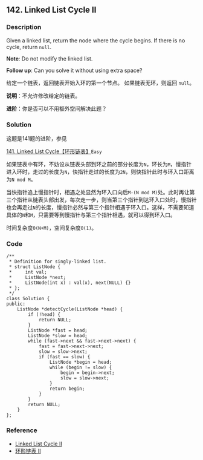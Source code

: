 ## 142. Linked List Cycle II

### Description

Given a linked list, return the node where the cycle begins. If there is no cycle, return `null`.

**Note**: Do not modify the linked list.

**Follow up**: Can you solve it without using extra space?

给定一个链表，返回链表开始入环的第一个节点。 如果链表无环，则返回 `null`。

**说明**：不允许修改给定的链表。

**进阶**：你是否可以不用额外空间解决此题？

### Solution

这题是141题的进阶，参见

[141. Linked List Cycle【环形链表】](141.md)`Easy`

如果链表中有环，不妨设从链表头部到环之前的部分长度为`N`，环长为`M`，慢指针进入环时，走过的长度为`N`，快指针走过的长度为`2N`，则快指针此时与环入口距离为`N mod M`。

当快指针追上慢指针时，相遇之处显然为环入口向后`M-(N mod M)`处。此时再让第三个指针从链表头部出发，每次走一步，则当第三个指针到达环入口处时，慢指针也会再走过`N`的长度，慢指针必然与第三个指针相遇于环入口。这样，不需要知道具体的`N`和`M`，只需要等到慢指针与第三个指针相遇，就可以得到环入口。

时间复杂度`O(N+M)`，空间复杂度`O(1)`。

### Code

```
/**
 * Definition for singly-linked list.
 * struct ListNode {
 *     int val;
 *     ListNode *next;
 *     ListNode(int x) : val(x), next(NULL) {}
 * };
 */
class Solution {
public:
    ListNode *detectCycle(ListNode *head) {
        if (!head) {
            return NULL;
        }
        ListNode *fast = head;
        ListNode *slow = head;
        while (fast->next && fast->next->next) {
            fast = fast->next->next;
            slow = slow->next;
            if (fast == slow) {
                ListNode *begin = head;
                while (begin != slow) {
                    begin = begin->next;
                    slow = slow->next;
                }
                return begin;
            }
        }
        return NULL;
    }
};
```

### Reference

- [Linked List Cycle II](https://leetcode.com/problems/linked-list-cycle-ii/description/)
- [环形链表 II](https://leetcode-cn.com/problems/linked-list-cycle-ii/description/)
